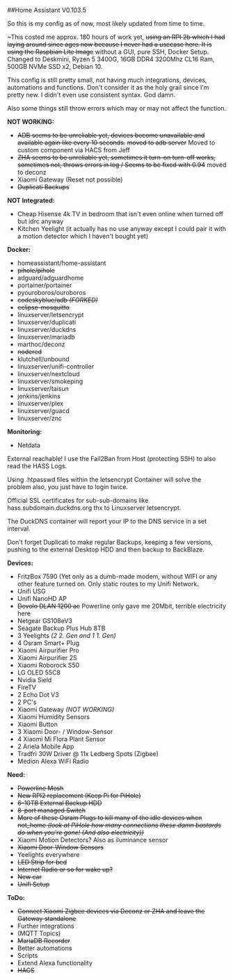 ##Home Assistant V0.103.5

So this is my config as of now, most likely updated from time to time.

~This costed me approx. 180 hours of work yet, ~~using an RPI 2b which I had laying around since ages now because I never had a usecase here.
It is using the Raspbian Lite Image~~ without a GUI, pure SSH, Docker Setup.
Changed to Deskmini, Ryzen 5 3400G, 16GB DDR4 3200Mhz CL16 Ram, 500GB NVMe SSD x2, Debian 10.

This config is still pretty small, not having much integrations, devices, automations and functions. Don't consider it as the holy grail since I'm pretty new. 
I didn't even use consistent syntax. God damn. 

Also some things still throw errors which may or may not affect the function.

**NOT WORKING:**
  - ~~ADB seems to be unreliable yet, devices become unavailable and available again like every 10 seconds.~~ ~~moved to adb server~~ Moved to custom component via HACS from Jeff
  - ~~ZHA seems to be unreliable yet, sometimes it turn-on turn-off works, sometimes not, throws errors in log / Seems to be fixed with 0.94~~ moved to deconz
  - Xiaomi Gateway (Reset not possible)
  - ~~Duplicati Backups~~

**NOT Integrated:**
  - Cheap Hisense 4k TV in bedroom that isn't even online when turned off but idrc anyway
  - Kitchen Yeelight (it actually has no use anyway except I could pair it with a motion detector which I haven't bought yet)

**Docker:**
  - homeassistant/home-assistant
  - ~~pihole/pihole~~
  - adguard/adguardhome
  - portainer/portainer
  - pyouroboros/ouroboros
  - ~~codeskyblue/adb *(FORKED)*~~
  - ~~eclipse-mosquitto~~
  - linuxserver/letsencrypt
  - linuxserver/duplicati
  - linuxserver/duckdns
  - linuxserver/mariadb
  - marthoc/deconz
  - ~~nodered~~
  - klutchell/unbound
  - linuxserver/unifi-controller
  - linuxserver/nextcloud
  - linuxserver/smokeping
  - linuxserver/taisun
  - jenkins/jenkins
  - linuxserver/plex
  - linuxserver/guacd
  - linuxserver/znc


**Monitoring:**
  - Netdata

External reachable! I use the Fail2Ban from Host (protecting SSH) to also read the HASS Logs. 

Using .htpasswd files within the letsencrypt Container will solve the problem also, you just have to login twice.

Official SSL certificates for sub-sub-domains like hass.subdomain.duckdns.org thx to Linuxserver letsencrypt.

The DuckDNS container will report your IP to the DNS service in a set interval.

Don't forget Duplicati to make regular Backups, keeping a few versions, pushing to the external Desktop HDD and then backup to BackBlaze.

**Devices:**
  - FritzBox 7590 (Yet only as a dumb-made modem, without WIFI or any other feature turned on. Only static routes to my Unifi Network.
  - Unifi USG
  - Unifi NanoHD AP
  - ~~Devolo DLAN 1200 ac~~ Powerline only gave me 20Mbit, terrible electricity here
  - Netgear GS108eV3
  - Seagate Backup Plus Hub 8TB
  - 3 Yeelights *(2 2. Gen and 1 1. Gen)*
  - 4 Osram Smart+ Plug
  - Xiaomi Airpurifier Pro
  - Xiaomi Airpurifier 2S
  - Xiaomi Roborock S50
  - LG OLED 55C8
  - Nvidia Sield
  - FireTV
  - 2 Echo Dot V3
  - 2 PC's
  - Xiaomi Gateway *(NOT WORKING)*
  - Xiaomi Humidity Sensors
  - Xiaomi Button
  - 3 Xiaomi Door- / Window-Sensor
  - 4 Xiaomi Mi Flora Plant Sensor
  - 2 Ariela Mobile App
  - Tradfri 30W Driver @ 11x Ledberg Spots (Zigbee)
  - Medion Alexa WiFi Radio

**Need:**
  - ~~Powerline Mesh~~
  - ~~New RPI2 replacement (Keep Pi for PiHole)~~
  - ~~6-10TB External Backup HDD~~
  - ~~8-port managed Switch~~
  - ~~More of these Osram Plugs to kill many of the idle devices when not_home *(look at PiHole how many connections these damn bastards do when you're gone! (And also electricity))*~~
  - Xiaomi Motion Detectors? Also as iluminance sensor
  - ~~Xiaomi Door-Window Sensors~~
  - Yeelights everywhere
  - ~~LED Strip for bed~~
  - ~~Internet Radio or so for wake up?~~
  - ~~New car~~
  - ~~Unifi Setup~~

**ToDo:**
  - ~~Connect Xiaomi Zigbee devices via Deconz or ZHA and leave the Gateway standalone~~
  - Further integrations
  - (MQTT Topics)
  - ~~MariaDB Recorder~~
  - Better automations
  - Scripts
  - Extend Alexa functionality
  - ~~HACS~~

